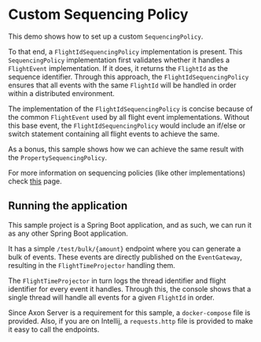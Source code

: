 # Custom Sequencing Policy

This demo shows how to set up a custom `SequencingPolicy`.

To that end, a `FlightIdSequencingPolicy` implementation is present. This `SequencingPolicy` implementation first
validates whether it handles a `FlightEvent` implementation. If it does, it returns the `FlightId` as the sequence
identifier. Through this approach, the `FlightIdSequencingPolicy` ensures that all events with the same `FlightId` will
be handled in order within a distributed environment.

The implementation of the `FlightIdSequencingPolicy` is concise because of the common `FlightEvent` used by all flight event implementations.
Without this base event, the `FlightIdSequencingPolicy` would include an if/else or switch statement containing all flight events to achieve the same.

As a bonus, this sample shows how we can achieve the same result with the `PropertySequencingPolicy`.

For more information on sequencing policies (like other implementations) check [this](https://docs.axoniq.io/reference-guide/axon-framework/events/event-processors/streaming#sequential-processing) page.

## Running the application

This sample project is a Spring Boot application, and as such, we can run it as any other Spring Boot application.

It has a simple `/test/bulk/{amount}` endpoint where you can generate a bulk of events.
These events are directly published on the `EventGateway`, resulting in the `FlightTimeProjector` handling them.

The `FlightTimeProjector` in turn logs the thread identifier and flight identifier for every event it handles.
Through this, the console shows that a single thread will handle all events for a given `FlightId` in order.

Since Axon Server is a requirement for this sample, a `docker-compose` file is provided.
Also, if you are on Intellij, a `requests.http` file is provided to make it easy to call the endpoints.
